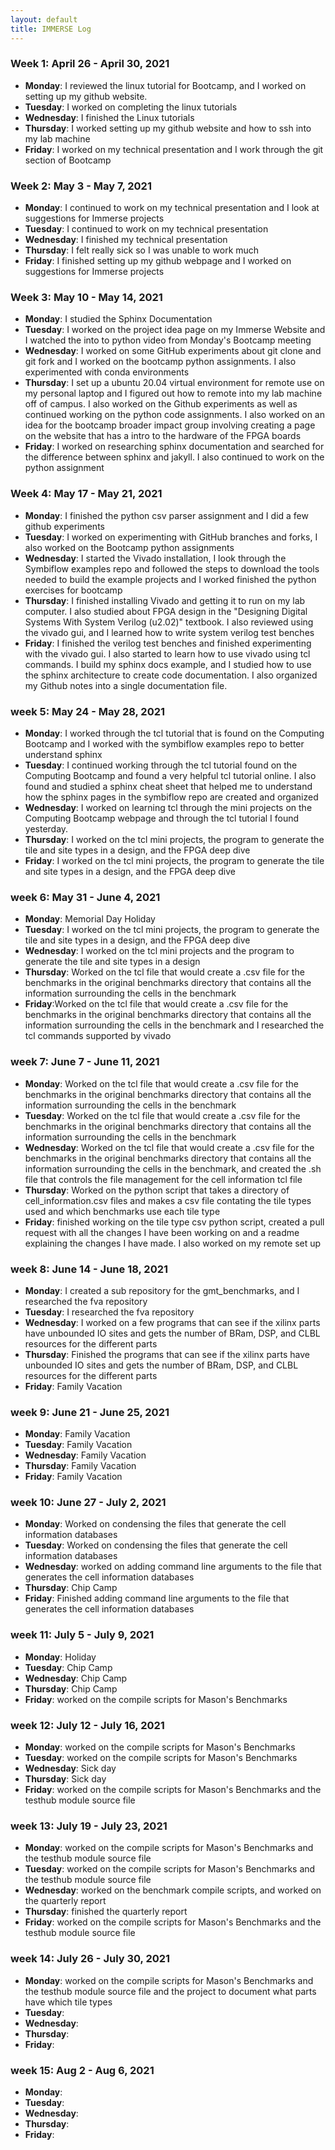 ```yaml
---
layout: default
title: IMMERSE Log
---
```


### Week 1: April 26 - April 30, 2021

* **Monday**: I reviewed the linux tutorial for Bootcamp, and I worked on setting up my 
	      github website.
* **Tuesday**: I worked on completing the linux tutorials
* **Wednesday**: I finished the Linux tutorials 
* **Thursday**: I worked setting up my github website and how to ssh into my lab machine
* **Friday**: I worked on my technical presentation and I work through the git section of Bootcamp

### Week 2: May 3 - May 7, 2021

* **Monday**: I continued to work on my technical presentation and I look at suggestions for Immerse projects
* **Tuesday**: I continued to work on my technical presentation
* **Wednesday**: I finished my technical presentation 
* **Thursday**: I felt really sick so I was unable to work much
* **Friday**: I finished setting up my github webpage and I worked on suggestions for Immerse projects

### Week 3: May 10 - May 14, 2021

* **Monday**: I studied the Sphinx Documentation
* **Tuesday**: I worked on the project idea page on my Immerse Website and I watched the into to python video from Monday's Bootcamp meeting
* **Wednesday**: I worked on some GitHub experiments about git clone and git fork and I worked on the bootcamp python assignments. I also experimented with conda environments
* **Thursday**: I set up a ubuntu 20.04 virtual environment for remote use on my personal laptop and I figured out how to remote into my lab machine off of campus. I also worked on the Github experiments as well as continued working on the python code assignments. I also worked on an idea for the bootcamp broader impact group involving creating a page on the website that has a intro to the hardware of the FPGA boards
* **Friday**: I worked on researching sphinx documentation and searched for the difference between sphinx and jakyll. I also continued to work on the python assignment

### Week 4: May 17 - May 21, 2021

* **Monday**: I finished the python csv parser assignment and I did a few github experiments
* **Tuesday**: I worked on experimenting with GitHub branches and forks, I also worked on the Bootcamp python assignments
* **Wednesday**: I started the Vivado installation, I look through the Symbiflow examples repo and followed the steps to download the tools needed to build the example projects and I worked finished the python exercises for bootcamp
* **Thursday**: I finished installing Vivado and getting it to run on my lab computer. I also studied about FPGA design in the "Designing Digital Systems With System Verilog (u2.02)" textbook. I also reviewed using the vivado gui, and I learned how to write system verilog test benches
* **Friday**: I finished the verilog test benches and finished experimenting with the vivado gui. I also started to learn how to use vivado using tcl commands. I build my sphinx docs example, and I studied how to use the sphinx architecture to create code documentation. I also organized my Github notes into a single documentation file.

### week 5: May 24 - May 28, 2021

* **Monday**: I worked through the tcl tutorial that is found on the Computing Bootcamp and I worked with the symbiflow examples repo to better understand sphinx
* **Tuesday**: I continued working through the tcl tutorial found on the Computing Bootcamp and found a very helpful tcl tutorial online. I also found and studied a sphinx cheat sheet that helped me to understand how the sphinx pages in the symbiflow repo are created and organized
* **Wednesday**: I worked on learning tcl through the mini projects on the Computing Bootcamp webpage and through the tcl tutorial I found yesterday.
* **Thursday**: I worked on the tcl mini projects, the program to generate the tile and site types in a design, and the FPGA deep dive
* **Friday**: I worked on the tcl mini projects, the program to generate the tile and site types in a design, and the FPGA deep dive

### week 6: May 31 - June 4, 2021

* **Monday**: Memorial Day Holiday
* **Tuesday**: I worked on the tcl mini projects, the program to generate the tile and site types in a design, and the FPGA deep dive
* **Wednesday**: I worked on the tcl mini projects and the program to generate the tile and site types in a design
* **Thursday**: Worked on the tcl file that would create a .csv file for the benchmarks in the original benchmarks directory that contains all the information surrounding the cells in the benchmark
* **Friday**:Worked on the tcl file that would create a .csv file for the benchmarks in the original benchmarks directory that contains all the information surrounding the cells in the benchmark and I researched the tcl commands supported by vivado

### week 7: June 7 - June 11, 2021

* **Monday**: Worked on the tcl file that would create a .csv file for the benchmarks in the original benchmarks directory that contains all the information surrounding the cells in the benchmark
* **Tuesday**: Worked on the tcl file that would create a .csv file for the benchmarks in the original benchmarks directory that contains all the information surrounding the cells in the benchmark
* **Wednesday**: Worked on the tcl file that would create a .csv file for the benchmarks in the original benchmarks directory that contains all the information surrounding the cells in the benchmark, and created the .sh file that controls the file management for the cell information tcl file
* **Thursday**: Worked on the python script that takes a directory of cell_information.csv files and makes a csv file contating the tile types used and which benchmarks use each tile type
* **Friday**: finished working on the tile type csv python script, created a pull request with all the changes I have been working on and a readme explaining the changes I have made. I also worked on my remote set up

### week 8: June 14 - June 18, 2021

* **Monday**: I created a sub repository for the gmt_benchmarks, and I researched the fva repository
* **Tuesday**: I researched the fva repository
* **Wednesday**: I worked on a few programs that can see if the xilinx parts have unbounded IO sites and gets the number of BRam, DSP, and CLBL resources for the different parts
* **Thursday**: Finished the programs that can see if the xilinx parts have unbounded IO sites and gets the number of BRam, DSP, and CLBL resources for the different parts
* **Friday**: Family Vacation

### week 9: June 21 - June 25, 2021

* **Monday**: Family Vacation
* **Tuesday**: Family Vacation
* **Wednesday**: Family Vacation
* **Thursday**: Family Vacation
* **Friday**: Family Vacation

### week 10: June 27 - July 2, 2021

* **Monday**: Worked on condensing the files that generate the cell information databases
* **Tuesday**:  Worked on condensing the files that generate the cell information databases
* **Wednesday**: worked on adding command line arguments to the file that generates the cell information databases
* **Thursday**: Chip Camp
* **Friday**: Finished adding command line arguments to the file that generates the cell information databases

### week 11: July 5 - July 9, 2021

* **Monday**: Holiday
* **Tuesday**: Chip Camp
* **Wednesday**: Chip Camp
* **Thursday**: Chip Camp
* **Friday**: worked on the compile scripts for Mason's Benchmarks

### week 12: July 12 - July 16, 2021

* **Monday**: worked on the compile scripts for Mason's Benchmarks
* **Tuesday**: worked on the compile scripts for Mason's Benchmarks
* **Wednesday**: Sick day
* **Thursday**: Sick day
* **Friday**: worked on the compile scripts for Mason's Benchmarks and the testhub module source file

### week 13: July 19 - July 23, 2021

* **Monday**: worked on the compile scripts for Mason's Benchmarks and the testhub module source file
* **Tuesday**: worked on the compile scripts for Mason's Benchmarks and the testhub module source file
* **Wednesday**: worked on the benchmark compile scripts, and worked on the quarterly report
* **Thursday**: finished the quarterly report
* **Friday**: worked on the compile scripts for Mason's Benchmarks and the testhub module source file

### week 14: July 26 - July 30, 2021

* **Monday**: worked on the compile scripts for Mason's Benchmarks and the testhub module source file and the project to document what parts have which tile types
* **Tuesday**:
* **Wednesday**:
* **Thursday**:
* **Friday**:

### week 15: Aug 2 - Aug 6, 2021

* **Monday**:
* **Tuesday**:
* **Wednesday**:
* **Thursday**:
* **Friday**: